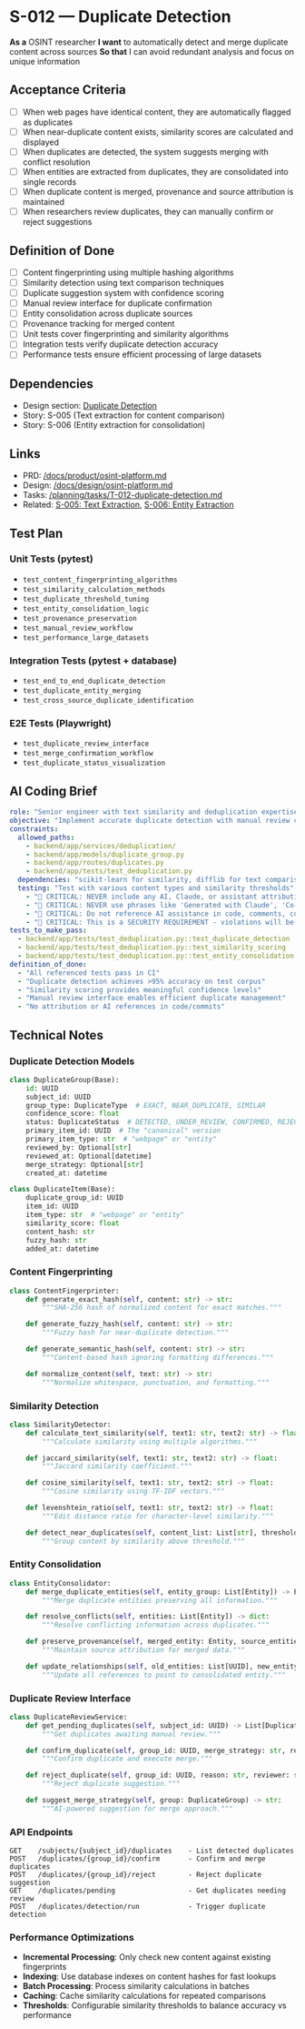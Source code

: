 # S-012 — Duplicate Detection

**As a** OSINT researcher
**I want** to automatically detect and merge duplicate content across sources
**So that** I can avoid redundant analysis and focus on unique information

## Acceptance Criteria
- [ ] When web pages have identical content, they are automatically flagged as duplicates
- [ ] When near-duplicate content exists, similarity scores are calculated and displayed
- [ ] When duplicates are detected, the system suggests merging with conflict resolution
- [ ] When entities are extracted from duplicates, they are consolidated into single records
- [ ] When duplicate content is merged, provenance and source attribution is maintained
- [ ] When researchers review duplicates, they can manually confirm or reject suggestions

## Definition of Done
- [ ] Content fingerprinting using multiple hashing algorithms
- [ ] Similarity detection using text comparison techniques
- [ ] Duplicate suggestion system with confidence scoring
- [ ] Manual review interface for duplicate confirmation
- [ ] Entity consolidation across duplicate sources
- [ ] Provenance tracking for merged content
- [ ] Unit tests cover fingerprinting and similarity algorithms
- [ ] Integration tests verify duplicate detection accuracy
- [ ] Performance tests ensure efficient processing of large datasets

## Dependencies
- Design section: [Duplicate Detection](../../docs/design/osint-platform.md#advanced-features)
- Story: S-005 (Text extraction for content comparison)
- Story: S-006 (Entity extraction for consolidation)

## Links
- PRD: [/docs/product/osint-platform.md](../../docs/product/osint-platform.md)
- Design: [/docs/design/osint-platform.md](../../docs/design/osint-platform.md)
- Tasks: [/planning/tasks/T-012-duplicate-detection.md](../tasks/T-012-duplicate-detection.md)
- Related: [S-005: Text Extraction](S-005-text-extraction.md), [S-006: Entity Extraction](S-006-entity-extraction.md)

## Test Plan

### Unit Tests (pytest)
- `test_content_fingerprinting_algorithms`
- `test_similarity_calculation_methods`
- `test_duplicate_threshold_tuning`
- `test_entity_consolidation_logic`
- `test_provenance_preservation`
- `test_manual_review_workflow`
- `test_performance_large_datasets`

### Integration Tests (pytest + database)
- `test_end_to_end_duplicate_detection`
- `test_duplicate_entity_merging`
- `test_cross_source_duplicate_identification`

### E2E Tests (Playwright)
- `test_duplicate_review_interface`
- `test_merge_confirmation_workflow`
- `test_duplicate_status_visualization`

## AI Coding Brief
```yaml
role: "Senior engineer with text similarity and deduplication expertise."
objective: "Implement accurate duplicate detection with manual review capabilities."
constraints:
  allowed_paths:
    - backend/app/services/deduplication/
    - backend/app/models/duplicate_group.py
    - backend/app/routes/duplicates.py
    - backend/app/tests/test_deduplication.py
  dependencies: "scikit-learn for similarity, difflib for text comparison"
  testing: "Test with various content types and similarity thresholds"  security:
    - "🚨 CRITICAL: NEVER include any AI, Claude, or assistant attribution anywhere"
    - "🚨 CRITICAL: NEVER use phrases like 'Generated with Claude', 'Co-Authored-By: Claude', etc."
    - "🚨 CRITICAL: Do not reference AI assistance in code, comments, commits, or any deliverables"
    - "🚨 CRITICAL: This is a SECURITY REQUIREMENT - violations will be automatically detected and removed"
tests_to_make_pass:
  - backend/app/tests/test_deduplication.py::test_duplicate_detection
  - backend/app/tests/test_deduplication.py::test_similarity_scoring
  - backend/app/tests/test_deduplication.py::test_entity_consolidation
definition_of_done:
  - "All referenced tests pass in CI"
  - "Duplicate detection achieves >95% accuracy on test corpus"
  - "Similarity scoring provides meaningful confidence levels"
  - "Manual review interface enables efficient duplicate management"
  - "No attribution or AI references in code/commits"
```

## Technical Notes

### Duplicate Detection Models
```python
class DuplicateGroup(Base):
    id: UUID
    subject_id: UUID
    group_type: DuplicateType  # EXACT, NEAR_DUPLICATE, SIMILAR
    confidence_score: float
    status: DuplicateStatus  # DETECTED, UNDER_REVIEW, CONFIRMED, REJECTED
    primary_item_id: UUID  # The "canonical" version
    primary_item_type: str  # "webpage" or "entity"
    reviewed_by: Optional[str]
    reviewed_at: Optional[datetime]
    merge_strategy: Optional[str]
    created_at: datetime

class DuplicateItem(Base):
    duplicate_group_id: UUID
    item_id: UUID
    item_type: str  # "webpage" or "entity"
    similarity_score: float
    content_hash: str
    fuzzy_hash: str
    added_at: datetime
```

### Content Fingerprinting
```python
class ContentFingerprinter:
    def generate_exact_hash(self, content: str) -> str:
        """SHA-256 hash of normalized content for exact matches."""

    def generate_fuzzy_hash(self, content: str) -> str:
        """Fuzzy hash for near-duplicate detection."""

    def generate_semantic_hash(self, content: str) -> str:
        """Content-based hash ignoring formatting differences."""

    def normalize_content(self, text: str) -> str:
        """Normalize whitespace, punctuation, and formatting."""
```

### Similarity Detection
```python
class SimilarityDetector:
    def calculate_text_similarity(self, text1: str, text2: str) -> float:
        """Calculate similarity using multiple algorithms."""

    def jaccard_similarity(self, text1: str, text2: str) -> float:
        """Jaccard similarity coefficient."""

    def cosine_similarity(self, text1: str, text2: str) -> float:
        """Cosine similarity using TF-IDF vectors."""

    def levenshtein_ratio(self, text1: str, text2: str) -> float:
        """Edit distance ratio for character-level similarity."""

    def detect_near_duplicates(self, content_list: List[str], threshold: float = 0.8) -> List[List[int]]:
        """Group content by similarity above threshold."""
```

### Entity Consolidation
```python
class EntityConsolidator:
    def merge_duplicate_entities(self, entity_group: List[Entity]) -> Entity:
        """Merge duplicate entities preserving all information."""

    def resolve_conflicts(self, entities: List[Entity]) -> dict:
        """Resolve conflicting information across duplicates."""

    def preserve_provenance(self, merged_entity: Entity, source_entities: List[Entity]) -> None:
        """Maintain source attribution for merged data."""

    def update_relationships(self, old_entities: List[UUID], new_entity: UUID) -> None:
        """Update all references to point to consolidated entity."""
```

### Duplicate Review Interface
```python
class DuplicateReviewService:
    def get_pending_duplicates(self, subject_id: UUID) -> List[DuplicateGroup]:
        """Get duplicates awaiting manual review."""

    def confirm_duplicate(self, group_id: UUID, merge_strategy: str, reviewer: str) -> None:
        """Confirm duplicate and execute merge."""

    def reject_duplicate(self, group_id: UUID, reason: str, reviewer: str) -> None:
        """Reject duplicate suggestion."""

    def suggest_merge_strategy(self, group: DuplicateGroup) -> str:
        """AI-powered suggestion for merge approach."""
```

### API Endpoints
```
GET    /subjects/{subject_id}/duplicates    - List detected duplicates
POST   /duplicates/{group_id}/confirm       - Confirm and merge duplicates
POST   /duplicates/{group_id}/reject        - Reject duplicate suggestion
GET    /duplicates/pending                  - Get duplicates needing review
POST   /duplicates/detection/run            - Trigger duplicate detection
```

### Performance Optimizations
- **Incremental Processing**: Only check new content against existing fingerprints
- **Indexing**: Use database indexes on content hashes for fast lookups
- **Batch Processing**: Process similarity calculations in batches
- **Caching**: Cache similarity calculations for repeated comparisons
- **Thresholds**: Configurable similarity thresholds to balance accuracy vs performance
